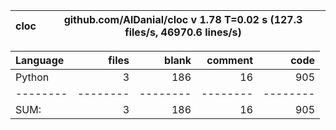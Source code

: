 cloc|github.com/AlDanial/cloc v 1.78  T=0.02 s (127.3 files/s, 46970.6 lines/s)
--- | ---

Language|files|blank|comment|code
:-------|-------:|-------:|-------:|-------:
Python|3|186|16|905
--------|--------|--------|--------|--------
SUM:|3|186|16|905
